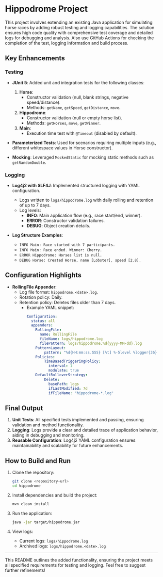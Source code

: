 # Hippodrome Project

This project involves extending an existing Java application for simulating horse races by adding robust testing and logging capabilities. The solution ensures high code quality with comprehensive test coverage and detailed logs for debugging and analysis. Also use 
GitHub Actions for checking the completion of the test, logging information and build process.

## Key Enhancements

### Testing
- **JUnit 5**: Added unit and integration tests for the following classes:
    1. **Horse**:
        - Constructor validation (null, blank strings, negative speed/distance).
        - Methods: `getName`, `getSpeed`, `getDistance`, `move`.
    2. **Hippodrome**:
        - Constructor validation (null or empty horse list).
        - Methods: `getHorses`, `move`, `getWinner`.
    3. **Main**:
        - Execution time test with `@Timeout` (disabled by default).

- **Parameterized Tests**: Used for scenarios requiring multiple inputs (e.g., different whitespace values in Horse constructor).
- **Mocking**: Leveraged `MockedStatic` for mocking static methods such as `getRandomDouble`.

### Logging
- **Log4j2 with SLF4J**: Implemented structured logging with YAML configuration.
    - Logs written to `logs/hippodrome.log` with daily rolling and retention of up to 7 days.
    - Log levels:
        - **INFO**: Main application flow (e.g., race start/end, winner).
        - **ERROR**: Constructor validation failures.
        - **DEBUG**: Object creation details.

- **Log Structure Examples**:
    - `INFO Main: Race started with 7 participants.`
    - `INFO Main: Race ended. Winner: Cherry.`
    - `ERROR Hippodrome: Horses list is null.`
    - `DEBUG Horse: Created Horse, name [Lobster], speed [2.8].`

## Configuration Highlights
- **RollingFile Appender**:
    - Log file format: `hippodrome.<date>.log`.
    - Rotation policy: Daily.
    - Retention policy: Deletes files older than 7 days.
      - Example YAML snippet:
        ```yaml
        Configuration:
          status: all
          appenders:
            RollingFile:
              name: RollingFile
              fileName: logs/hippodrome.log
              filePattern: logs/hippodrome.%d{yyyy-MM-dd}.log
            PatternLayout:
                pattern: "%d{HH:mm:ss.SSS} [%t] %-5level %logger{36} - %msg%n"
            Policies:
                TimeBasedTriggeringPolicy:
                  interval: 1
                  modulate: true
            DefaultRolloverStrategy:
                Delete:
                  basePath: logs
                  ifLastModified: 7d
                  ifFileName: "hippodrome-*.log"
        ```

## Final Output
1. **Unit Tests**: All specified tests implemented and passing, ensuring validation and method functionality.
2. **Logging**: Logs provide a clear and detailed trace of application behavior, aiding in debugging and monitoring.
3. **Reusable Configuration**: Log4j2 YAML configuration ensures maintainability and scalability for future enhancements.

## How to Build and Run

1. Clone the repository:
   ```bash
   git clone <repository-url>
   cd hippodrome
   ```

2. Install dependencies and build the project:
   ```bash
   mvn clean install
   ```

3. Run the application:
   ```bash
   java -jar target/hippodrome.jar
   ```

4. View logs:
    - Current logs: `logs/hippodrome.log`
    - Archived logs: `logs/hippodrome.<date>.log`

---
This README outlines the added functionality, ensuring the project meets all specified requirements for testing and logging. Feel free to suggest further refinements!

